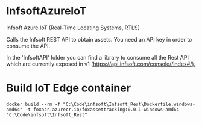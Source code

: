 # InfsoftAzureIoT

Infsoft Azure IoT (Real-Time Locating Systems, RTLS)  

Calls the Infsoft REST API to obtain assets.
You need an API key in order to consume the API.  

In the 'InfsoftAPI' folder you can find a library to consume all the Rest API which are currently exposed in v1 (<https://api.infsoft.com/console//index#/).>

# Build IoT Edge container

    docker build --rm -f "C:\Code\infsoft\Infsoft_Rest\Dockerfile.windows-amd64" -t foxacr.azurecr.io/foxassettracking:0.0.1-windows-amd64 "C:\Code\infsoft\Infsoft_Rest"   
